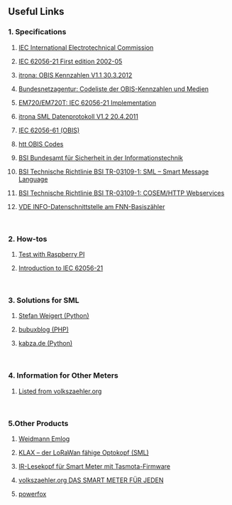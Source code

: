 ## Useful Links

### 1. Specifications

1. [IEC International Electrotechnical Commission](https://www.iec.ch/homepage)

1. [IEC 62056-21 First edition 2002-05](https://www.ungelesen.net/protagWork/media/downloads/solar-steuerung/iec62056-21%7Bed1.0%7Den_.pdf)

1. [itrona: OBIS Kennzahlen V1.1 30.3.2012](http://www.itrona.ch/stuff/F2-2_PJM_5_Zusammenstellung%20OBIS%20Kennzahlen%20V1.1_30.03.2012.pdf)

1. [Bundesnetzagentur: Codeliste der OBIS-Kennzahlen und Medien](https://www.bundesnetzagentur.de/DE/Beschlusskammern/BK06/BK6_83_Zug_Mess/835_mitteilungen_datenformate/Mitteilung_24/2_EDIFACT-Konsultationsdokumente/Codeliste%20der%20OBIS-Kennzahlen%20und%20Medien%202.4.pdf?__blob=publicationFile&v=1)

1. [EM720/EM720T: IEC 62056-21 Implementation](https://www.satec-global.com/sites/default/files/EM720-IEC-62056-21.pdf)

1. [itrona SML Datenprotokoll V1.2 20.4.2011](http://www.itrona.ch/stuff/F2-2_PJM_5_Beschreibung%20SML%20Datenprotokoll%20V1.2_26.04.2011.pdf)

1. [IEC 62056-61 (OBIS)](https://descargas.futurasmus-knxgroup.org/doc/en/linggjanke/9890/IEC%2062056-61-2006.pdf)
1. [htt OBIS Codes](https://htt-al.com/wp-content/uploads/2021/10/Kodet-OBIS-1.pdf)
1. [BSI Bundesamt für Sicherheit in der Informationstechnik](https://www.bsi.bund.de/DE/Home/home_node.html)
1. [BSI Technische Richtlinie BSI TR-03109-1: SML – Smart Message Language](https://www.bsi.bund.de/SharedDocs/Downloads/DE/BSI/Publikationen/TechnischeRichtlinien/TR03109/TR-03109-1_Anlage_Feinspezifikation_Drahtgebundene_LMN-Schnittstelle_Teilb.pdf?__blob=publicationFile)
1. [BSI Technische Richtlinie BSI TR-03109-1: COSEM/HTTP Webservices](https://www.bsi.bund.de/SharedDocs/Downloads/DE/BSI/Publikationen/TechnischeRichtlinien/TR03109/TR-03109-1_Anlage_COSEM-HTTP_Webservices.pdf?__blob=publicationFile&v=1)
1. [VDE INFO-Datenschnittstelle am FNN-Basiszähler](https://www.vde.com/resource/blob/950874/e5e6719bc5aa56d206dc0aa187984d71/fnn-flyer-info-kundenschnittstelle-zaehler-2015-07-data.pdf)



<br>

### 2. How-tos

1. [Test with Raspberry PI](https://shop.weidmann-elektronik.de/media/files_public/9d73b590bf0752a5beff32d229d4497d/HowToRaspberryPi.pdf)

1. [Introduction to IEC 62056-21](https://github.com/lvzon/dsmr-p1-parser/blob/master/doc/IEC-62056-21-notes.md)



<br>

### 3. Solutions for SML

1. [Stefan Weigert (Python)](https://www.stefan-weigert.de/php_loader/sml.php)

1. [bubuxblog (PHP)](http://blog.bubux.de/raspberry-pi-ehz-auslesen/)

1. [kabza.de (Python)](http://www.kabza.de/MyHome/SmartMeter/SmartMeter.php)

<br>

### 4. Information for Other Meters

1. [Listed from volkszaehler.org](https://wiki.volkszaehler.org/hardware/channels/meters/power)

<br>

### 5.Other Products

1. [Weidmann Emlog](http://www.weidmann-elektronik.de/index_Produkte.html)

1. [KLAX – der LoRaWan fähige Optokopf (SML)](https://alpha-omega-technology.de/klax-der-lorawan-faehige-optokopf)

1. [IR-Lesekopf für Smart Meter mit Tasmota-Firmware](https://www.heise.de/tests/Ausprobiert-Guenstiger-IR-Lesekopf-fuer-Smart-Meter-mit-Tastmota-Firmware-7065559.html)

1. [volkszaehler.org DAS SMART METER FÜR JEDEN](https://www.volkszaehler.org/)

1. [powerfox](https://www.powerfox.energy/)

